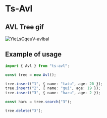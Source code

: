 # Ts-Avl

## AVL Tree gif

![YieLsCqeuV-avlbal](https://user-images.githubusercontent.com/55771765/202624240-54bb6f2f-5b91-4a59-a51e-ad80b0778c51.gif)

## Example of usage

```ts
import { Avl } from "ts-avl";

const tree = new Avl();

tree.insert("1", { name: "tatu", age: 20 });
tree.insert("2", { name: "gui", age: 19 });
tree.insert("3", { name: "haru", age: 2 });

const haru = tree.search("3");

tree.delete("3");
```
